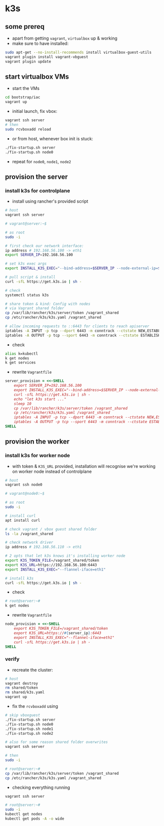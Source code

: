 # k3s
## some prereq
- apart from getting `vagrant`, `virtualbox` up & working
- make sure to have installed:
```sh
sudo apt-get --no-install-recommends install virtualbox-guest-utils
vagrant plugin install vagrant-vbguest
vagrant plugin update
```

## start virtualbox VMs
- start the VMs
```sh
cd bootstrap/iac
vagrant up
```
- initial launch, fix vbox:
```sh
vagrant ssh server
# then
sudo rcvboxadd reload
```
- or from host, whenever box init is stuck:
```sh
./fix-startup.sh server
./fix-startup.sh node0
```
- repeat for `node0`, `node1`, `node2`

## provision the server
### install k3s for controlplane
- install using rancher's provided script
```sh
# host
vagrant ssh server
```
```sh
# vagrant@server:~$

# as root
sudo -i

# first check our network interface:
ip address # 192.168.56.100 -> eth1
export SERVER_IP=192.168.56.100

# set k3s exec args
export INSTALL_K3S_EXEC="--bind-address=$SERVER_IP --node-external-ip=$SERVER_IP --flannel-iface=eth1"

# pull script & install
curl -sfL https://get.k3s.io | sh -

# check
systemctl status k3s

# share token & kind: Config with nodes
# via Vagrant shared folder
cp /var/lib/rancher/k3s/server/token /vagrant_shared
cp /etc/rancher/k3s/k3s.yaml /vagrant_shared

# allow incoming requests to ::6443 for clients to reach apiserver
iptables -A INPUT -p tcp --dport 6443 -m conntrack --ctstate NEW,ESTABLISHED -j ACCEPT
iptables -A OUTPUT -p tcp --sport 6443 -m conntrack --ctstate ESTABLISHED -j ACCEPT
```
- check
```sh
alias k=kubectl
k get nodes
k get services
```
- rewrite `Vagrantfile`
```ruby
server_provision = <<-SHELL
    export SERVER_IP=192.168.56.100
    export INSTALL_K3S_EXEC="--bind-address=$SERVER_IP --node-external-ip=$SERVER_IP --flannel-iface=eth1"
    curl -sfL https://get.k3s.io | sh -
    echo "let k3s start ..."
    sleep 10
    cp /var/lib/rancher/k3s/server/token /vagrant_shared
    cp /etc/rancher/k3s/k3s.yaml /vagrant_shared
    iptables -A INPUT -p tcp --dport 6443 -m conntrack --ctstate NEW,ESTABLISHED -j ACCEPT
    iptables -A OUTPUT -p tcp --sport 6443 -m conntrack --ctstate ESTABLISHED -j ACCEPT
SHELL
```

## provision the worker
### install k3s for worker node
- with token & `K3S_URL` provided, installation will recognise we're working on worker node instead of controlplane
```sh
# host
vagrant ssh node0
```
```sh
# vagrant@node0:~$

# as root
sudo -i

# install curl
apt install curl

# check vagrant / vbox guest shared folder
ls -la /vagrant_shared

# check network driver
ip address # 192.168.56.110 -> eth1

# 2 opts that let k3s knows it's installing worker node
export K3S_TOKEN_FILE=/vagrant_shared/token
export K3S_URL=https://192.168.56.100:6443
export INSTALL_K3S_EXEC="--flannel-iface=eth1"

# install k3s
curl -sfL https://get.k3s.io | sh -
```
- check
```sh
# root@server:~#
k get nodes
```
- rewrite `Vagrantfile`
```ruby
node_provision = <<-SHELL
    export K3S_TOKEN_FILE=/vagrant_shared/token
    export K3S_URL=https://#{server_ip}:6443
    export INSTALL_K3S_EXEC="--flannel-iface=eth1"
    curl -sfL https://get.k3s.io | sh -
SHELL
```

### verify
- recreate the cluster:
```sh
# host
vagrant destroy
rm shared/token
rm shared/k3s.yaml
vagrant up
```
- fix the `rcvboxadd` using
```sh
# skip vboxguest
./fix-startup.sh server
./fix-startup.sh node0
./fix-startup.sh node1
./fix-startup.sh node2

# also for some reason shared folder overwrites
vagrant ssh server

# then
sudo -i

# root@server:~#
cp /var/lib/rancher/k3s/server/token /vagrant_shared
cp /etc/rancher/k3s/k3s.yaml /vagrant_shared
```
- checking everything running
```sh
vagrant ssh server

# root@server:~#
sudo -i
kubectl get nodes
kubectl get pods -A -o wide
```

